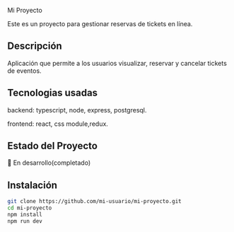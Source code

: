  Mi Proyecto

Este es un proyecto para gestionar reservas de tickets en línea.

## Descripción
Aplicación que permite a los usuarios visualizar, reservar y cancelar tickets de eventos.

## Tecnologias usadas
backend: typescript, node, express, postgresql.  

frontend: react, css module,redux.

## Estado del Proyecto
🚧 En desarrollo(completado)

## Instalación

```bash
git clone https://github.com/mi-usuario/mi-proyecto.git
cd mi-proyecto
npm install
npm run dev
